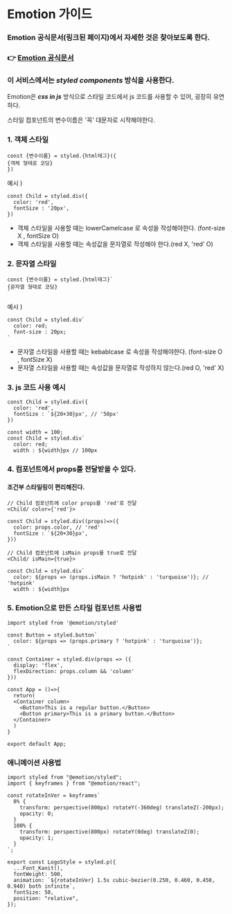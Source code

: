 # Emotion 가이드

### Emotion 공식문서(링크된 페이지)에서 자세한 것은 찾아보도록 한다.

### 👉 <a href="https://emotion.sh/docs/styled">Emotion 공식문서</a>

### 이 서비스에서는 **_styled components_** 방식을 사용한다.

Emotion은 **_css in js_** 방식으로 스타일 코드에서 js 코드를 사용할 수 있어, 굉장히 유연하다.

스타일 컴포넌트의 변수이름은 '꼭' 대문자로 시작해야한다.

### 1. 객체 스타일

```
const {변수이름} = styled.{html태그}({
{객체 형태로 코딩}
})
```

예시 )

```
const Child = styled.div({
  color: 'red',
  fontSize : '20px',
})
```

- 객체 스타일을 사용할 때는 lowerCamelcase 로 속성을 작성해야한다. (font-size X , fontSize O)
- 객체 스타일을 사용할 때는 속성값을 문자열로 작성해야 한다.(red X, 'red' O)

### 2. 문자열 스타일

```
const {변수이름} = styled.{html태그}`
{문자열 형태로 코딩}
`
```

예시 )

```
const Child = styled.div`
  color: red;
  font-size : 20px;
`
```

- 문자열 스타일을 사용할 때는 kebablcase 로 속성을 작성해야한다. (font-size O , fontSize X)
- 문자열 스타일을 사용할 때는 속성값을 문자열로 작성하지 않는다.(red O, 'red' X)

### 3. js 코드 사용 예시

```
const Child = styled.div({
  color: 'red',
  fontSize : `${20+30}px', // '50px'
})
```

```
const width = 100;
const Child = styled.div`
  color: red;
  width : ${width}px // 100px
```

### 4. 컴포넌트에서 props를 전달받을 수 있다.

#### 조건부 스타일링이 편리해진다.

```
// Child 컴포넌트에 color props를 'red'로 전달
<Child/ color={'red'}>
```

```
const Child = styled.div((props)=>({
  color: props.color, // 'red'
  fontSize : `${20+30}px',
}))
```

```
// Child 컴포넌트에 isMain props를 true로 전달
<Child/ isMain={true}>
```

```
const Child = styled.div`
  color: ${props => (props.isMain ? 'hotpink' : 'turquoise')}; // 'hotpink'
  width : ${width}px
```

### 5. Emotion으로 만든 스타일 컴포넌트 사용법

```
import styled from '@emotion/styled'

const Button = styled.button`
  color: ${props => (props.primary ? 'hotpink' : 'turquoise')};
`

const Container = styled.div(props => ({
  display: 'flex',
  flexDirection: props.column && 'column'
}))

const App = ()=>{
  return(
  <Container column>
    <Button>This is a regular button.</Button>
    <Button primary>This is a primary button.</Button>
  </Container>
  )
}

export default App;
```

### 애니메이션 사용법

```
import styled from "@emotion/styled";
import { keyframes } from "@emotion/react";

const rotateInVer = keyframes`
  0% {
    transform: perspective(800px) rotateY(-360deg) translateZ(-200px);
    opacity: 0;
  }
  100% {
    transform: perspective(800px) rotateY(0deg) translateZ(0);
    opacity: 1;
  }
`;

export const LogoStyle = styled.p({
  ...Font_Kanit(),
  fontWeight: 500,
  animation: `${rotateInVer} 1.5s cubic-bezier(0.250, 0.460, 0.450, 0.940) both infinite`,
  fontSize: 50,
  position: "relative",
});
```
